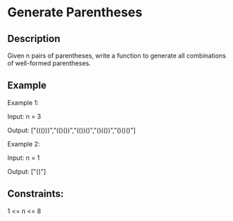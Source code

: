 # Generate Parentheses
## Description

Given n pairs of parentheses, write a function to generate all combinations of well-formed parentheses.

## Example
Example 1:

Input: n = 3

Output: ["((()))","(()())","(())()","()(())","()()()"]

Example 2:

Input: n = 1

Output: ["()"]

## Constraints:
1 <= n <= 8